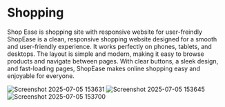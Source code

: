# Shopping
Shop Ease is shopping site with responsive website for user-freindly 
ShopEase is a clean, responsive shopping website designed for a smooth and user-friendly experience. It works perfectly on phones, tablets, and desktops. The layout is simple and modern, making it easy to browse products and navigate between pages. With clear buttons, a sleek design, and fast-loading pages, ShopEase makes online shopping easy and enjoyable for everyone.


![Screenshot 2025-07-05 153631](https://github.com/user-attachments/assets/03d17084-f664-4f2b-ac16-64c8092f0aa5)
![Screenshot 2025-07-05 153645](https://github.com/user-attachments/assets/e1adff4f-3be8-4129-b298-d7e12aeefa62)
![Screenshot 2025-07-05 153700](https://github.com/user-attachments/assets/7b24191a-f19e-4c51-ad5a-44ebe40a9698)

